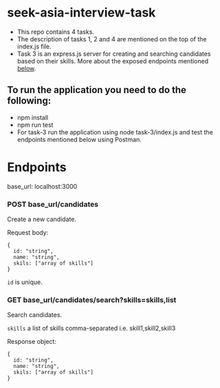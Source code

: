 # seek-asia-interview-task
* This repo contains 4 tasks.
* The description of tasks 1, 2 and 4 are mentioned on the top of the index.js file.
* Task 3 is an express.js server for creating and searching candidates based on their skills. More about the exposed endpoints mentioned [below](https://github.com/AmrHalim/seek-asia-interview-task/new/main?readme=1#endpoints).

## To run the application you need to do the following:
* npm install
* npm run test
* For task-3 run the application using node task-3/index.js and test the endpoints mentioned below using Postman.

# Endpoints

base_url: localhost:3000
### POST base_url/candidates
Create a new candidate.

Request body:
```
{
  id: "string",
  name: "string",
  skils: ["array of skills"]
}
```
`id` is unique.
### GET base_url/candidates/search?skills=skills,list
Search candidates.

`skills` a list of skills comma-separated i.e. skill1,skill2,skill3


Response object:
```
{
  id: "string",
  name: "string",
  skils: ["array of skills"]
}
